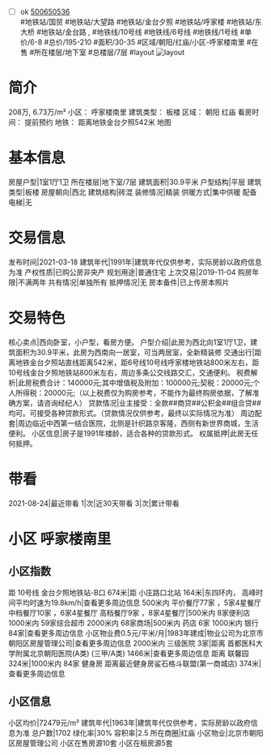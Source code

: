 - [ ] ok [500650536](https://bj.5i5j.com/ershoufang/500650536.html)  
 #地铁站/国贸 #地铁站/大望路 #地铁站/金台夕照 #地铁站/呼家楼 #地铁站/东大桥 #地铁站/金台路 ,  #地铁线/10号线 #地铁线/6号线 #地铁线/1号线
#单价/6-8 #总价/195-210 #面积/30-35   #区域/朝阳/红庙/小区-呼家楼南里 #在售 #所在楼层/地下室 #总楼层/7层 #layout 
![layout](http://image2.5i5j.com//group2/M00/E7/C4/CgqJNF6xkLiAERtTAAJ-9WRhBxU532.jpg_P5.jpg) 
# 简介 
 208万,  6.73万/m² 
小区： 呼家楼南里
建筑类型： 板楼
区域： 朝阳 红庙
看房时间： 提前预约
地铁： 距离地铁金台夕照542米 地图
# 基本信息 
 房屋户型|1室1厅1卫
所在楼层|地下室/7层
建筑面积|30.9平米
户型结构|平层
建筑类型|板楼
房屋朝向|西北
建筑结构|砖混
装修情况|精装
供暖方式|集中供暖
配备电梯|无
# 交易信息 
 发布时间|2021-03-18
建筑年代|1991年|建筑年代仅供参考，实际房龄以政府信息为准
产权性质|已购公房非央产
规划用途|普通住宅
上次交易|2019-11-04
购房年限|不满两年
共有情况|单独所有
抵押情况|无
房本备件|已上传房本照片
# 交易特色 
 核心卖点|西向卧室，小户型，看房方便。
户型介绍|此房为西北向1室1厅1卫，建筑面积为30.9平米，此房为西南向一居室，可当两居室，全新精装修
交通出行|距离地铁金台夕照站直线距离542米，距6号线10号线呼家楼地铁站800米左右，距10号线金台夕照地铁站800米左右，周边多条公交线路交汇，交通便利。
税费解析|此房税费合计：140000元;其中增值税及附加：100000元;契税：20000元;个人所得税：20000元;（以上税费仅为购房参考，不能作为最终购房依据，了解准确方案，请咨询经纪人）
贷款情况|业主接受：全款##商贷##公积金##组合贷##均可。可接受各种贷款形式。（贷款情况仅供参考，最终以实际情况为准）
周边配套|周边临近中西第一结合医院，北侧是针织路京客隆，西侧有新世界商城，生活便利。
小区信息|房子是1991年楼龄，适合各种的贷款形式。
权属抵押|此房无任何抵押。
# 带看 
 2021-08-24|最近带看	 1|次|近30天带看	 3|次|累计带看
# 小区 呼家楼南里
## 小区指数 
 距 10号线 金台夕照地铁站-B口 674米|距 小庄路口北站 164米|东四环内， 高峰时间平均时速为19.8km/h|查看更多周边信息
500米内 平价餐厅77家 ，5家4星餐厅
中档餐厅10家 ，6家4星餐厅
高档餐厅9家 ，8家4星餐厅|500米内 8家便利店
1000米内 59家综合超市
2000米内 68家商场|500米内 药店 6家
1000米内 银行 84家|查看更多周边信息
小区物业费0.5元/平米/月|1983年建成|物业公司为北京市朝阳区房屋管理公司|查看更多周边信息
2000米内 三级医院 3家|距离 首都医科大学附属北京朝阳医院(A类) (三甲/A类) 1466米|查看更多周边信息
距离 联馨园 324米|1000米内 84家 健身房
距离最近健身房鲨石格斗联盟(第一商城店) 374米|查看更多周边信息
## 小区信息 
 小区均价|72479元/m²
建筑年代|1963年|建筑年代仅供参考，实际房龄以政府信息为准
总户数|1702
绿化率|30%
容积率|2.5
所在商圈|红庙
小区物业|北京市朝阳区房屋管理公司
小区在售房源10套
小区在租房源5套
